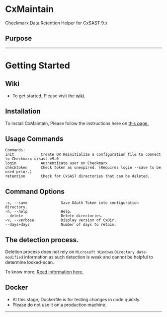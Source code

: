 # CxMaintain
Checkmarx Data Retention Helper for CxSAST 9.x


## Purpose

--- 

# Getting Started

## Wiki
- To get started, Please visit the [wiki](https://github.com/checkmarx-ts/CxMaintain/wiki). 

## Installation
To Install CxMaintain, Please follow the instructions here on [this page.](https://github.com/checkmarx-ts/CxMaintain/wiki/Installation)

## Usage Commands
```
Commands:
init            Create OR Reinitialize a configuration file to connect to Checkmarx cxsast v9.0
login           Authenticate user on Checkmarx
checktoken      Check token as unexpired. (Requires login --save to be used prior.)
retention       Check for CxSAST directories that can be deleted.
```

## Command Options
```
-s, --save               Save OAuth Token into configuration directory.
-h, --help               Help.
--delete                 Delete directories.
-v, --verbose            Display version of CxDir.
--days=days              Number of days to retain.
```

## The detection process.
Deletion process does not rely on `Microsoft Windows` `Directory date-modified` information as such detection is weak and cannot be helpful to determine locked-scan.

To know more, [Read information here.](https://github.com/checkmarx-ts/CxMaintain/wiki/Delete-detection)

## Docker
- At this stage, Dockerfile is for testing changes in code quickly.
- Please do not use it on a production machine.
---
